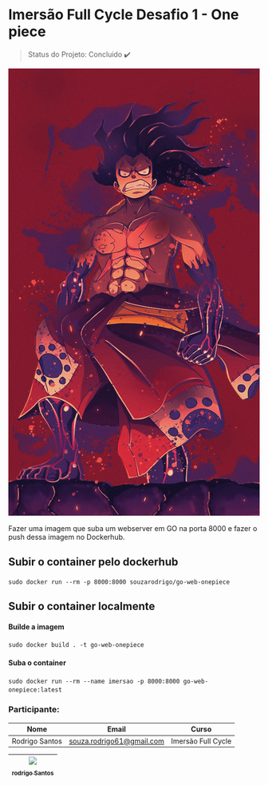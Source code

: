 # Imersão Full Cycle Desafio 1 - One piece

> Status do Projeto: Concluido :heavy_check_mark:

![One Piece](assets/monkeydluffy.jpg)

Fazer uma imagem que suba um webserver em GO na porta 8000 e fazer o push dessa imagem no Dockerhub.

## Subir o container pelo dockerhub
```sudo docker run --rm -p 8000:8000 souzarodrigo/go-web-onepiece```
## Subir o container localmente
#### Builde a imagem
```sudo docker build . -t go-web-onepiece```
#### Suba o container
```sudo docker run --rm --name imersao -p 8000:8000 go-web-onepiece:latest```


### Participante:
|Nome|Email|Curso|
| -------- | -------- | -------- |
|Rodrigo Santos|souza.rodrigo61@gmail.com|Imersão Full Cycle

[<img src="https://avatars.githubusercontent.com/u/31740435?v=4&v=" width=115 > <br> <sub> rodrigo Santos </sub>](https://github.com/Diana-ops) |
| :---: | 

